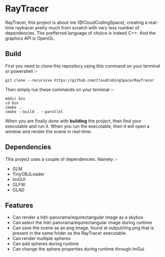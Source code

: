 # RayTracer
RayTracer, this project is about me (@CloudCodingSpace), creating a real-time raytracer pretty much from scratch with very less number of dependencies.
The prefferred language of choice is indeed C++. And the graphics API is OpenGL.

## Build
First you need to clone this repository using this command on your terminal or powershell :- 
    

    git clone --recursive https://github.com/CloudCodingSpace/RayTracer



Then simply run these commands on your terminal :-  
    

    mkdir bin
    cd bin  
    cmake ..  
    cmake --build . --parallel


When you are finally done with **building** the project, then find your executable and run it.
When you run the executable, then it will open a window and render the scene in real-time.

## Dependencies
This project uses a couple of dependencies. Namely :- 
- GLM
- TinyOBJLoader
- ImGUI
- GLFW
- GLAD

## Features
 - Can render a hdri panorama/equirectangular image as a skybox
 - Can select the hdri panorama/equirectangular image during runtime
 - Can save the scene as an png image, found at output/img.png that is present in the same folder as the RayTracer executable.
 - Can render multiple spheres
 - Can add spheres during runtime
 - Can change the sphere properties during runtime through ImGui